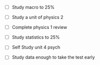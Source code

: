 - [ ] Study macro to 25%
- [ ] Study a unit of physics 2
- [ ] Complete physics 1 review
- [ ] Study statistics to 25%
- [ ] Self Study unit 4 psych
- [ ] Study data enough to take the test early







